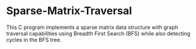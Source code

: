 # Sparse-Matrix-Traversal
This C program implements a sparse matrix data structure with graph traversal capabilities using Breadth First Search (BFS) while also detecting cycles in the BFS tree.
